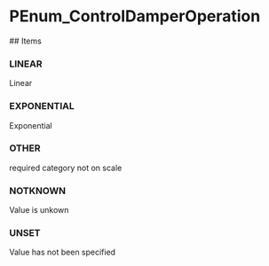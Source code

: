 # PEnum_ControlDamperOperation

<!-- end of definition -->## Items

### LINEAR
Linear

### EXPONENTIAL
Exponential

### OTHER
required category not on scale

### NOTKNOWN
Value is unkown

### UNSET
Value has not been specified
